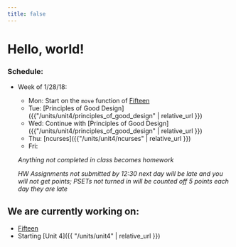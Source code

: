 ```yaml
---
title: false
---
```


# Hello, world!

### Schedule:

- Week of 1/28/18:
  - Mon: Start on the `move` function of [Fifteen](http://docs.cs50.net/2018/ap/problems/fifteen/fifteen.html)
  - Tue: [Principles of Good Design]({{"/units/unit4/principles_of_good_design" | relative_url }})
  - Wed: Continue with [Principles of Good Design]({{"/units/unit4/principles_of_good_design" | relative_url }})
  - Thu: [ncurses]({{"/units/unit4/ncurses" | relative_url }})
  - Fri:

  *Anything not completed in class becomes homework*

  *HW Assignments not submitted by 12:30 next day will be late and you will not get points; PSETs not turned in will be counted off 5 points each day they are late*


## We are currently working on:
* [Fifteen](http://docs.cs50.net/2018/ap/problems/fifteen/fifteen.html)
* Starting [Unit 4]({{ "/units/unit4" | relative_url }})


<!--
This is CS50 AP, Harvard University's introduction to the intellectual enterprises of computer science and the art of programming for students in high school, which satisfies the College Board's new AP CS Principles curriculum framework.
-->
<!--
<iframe src="https://www.youtube.com/embed/tZxLMIk_SaY?playlist=GAB6Gm7pTTA"></iframe>
-->
